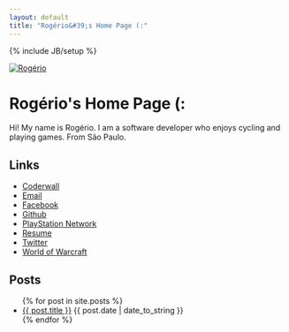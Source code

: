 ```yaml
---
layout: default
title: "Rogério&#39;s Home Page (:"
---
```

{% include JB/setup %}

<div class="page-header">
  <a href="/"><img alt="Rogério" src="http://www.gravatar.com/avatar/5dc63b0e1394be552daf2ad84418bb40?s=220" class="img-circle me"></a>
  <h1>Rogério&#39;s Home Page (:</h1>
</div>

<div class="row">
  <div class="span12">
    <p>Hi! My name is Rogério. I am a software developer who enjoys cycling and playing games. From São Paulo.</p>
  </div>
</div>

<h2>Links</h2>

<ul>
  <li><a target="_blank" href="https://coderwall.com/yokomizor">Coderwall</a></li>
  <li><a href="mailto:me@ro.ger.io">Email</a></li>
  <li><a target="_blank" href="http://www.facebook.com/profile.php?id=100003300747026l">Facebook</a></li>
  <li><a target="_blank" href="https://github.com/yokomizor">Github</a></li>
  <li><a target="_blank" href="http://br.playstation.com/publictrophy/?onlinename=yokomizor">PlayStation Network</a></li>
  <li><a href="/resume.html">Resume</a></li>
  <li><a target="_blank" href="https://twitter.com/yokomizor">Twitter</a></li>
  <li><a target="_blank" href="http://us.battle.net/wow/pt/character/nemesis/Ezek/advanced">World of Warcraft</a></li>
</ul>

<h2>Posts</h2>

<ul>
{% for post in site.posts %}
  <li><a href="{{ BASE_PATH }}{{ post.url }}">{{ post.title }}</a> <span class="date">{{ post.date | date_to_string }}</span></li>
{% endfor %}
</ul>
